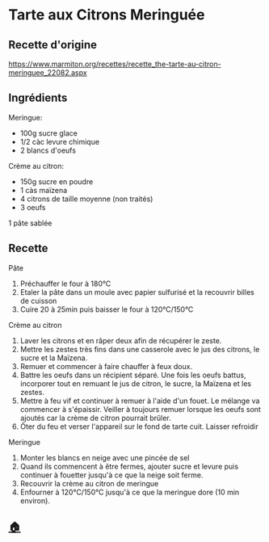 # Tarte aux Citrons Meringuée
## Recette d'origine
https://www.marmiton.org/recettes/recette_the-tarte-au-citron-meringuee_22082.aspx

## Ingrédients
Meringue:
- 100g sucre glace
- 1/2 càc levure chimique
- 2 blancs d'oeufs

Crème au citron:
- 150g sucre en poudre
- 1 càs maïzena
- 4 citrons de taille moyenne (non traités)
- 3 oeufs

1 pâte sablée

## Recette
Pâte
1. Préchauffer le four à 180°C
2. Etaler la pâte dans un moule avec papier sulfurisé et la recouvrir billes de cuisson
3. Cuire 20 à 25min puis baisser le four à 120°C/150°C

Crème au citron
1. Laver les citrons et en râper deux afin de récupérer le zeste.
2. Mettre les zestes très fins dans une casserole avec le jus des citrons, le sucre et la Maïzena.
3. Remuer et commencer à faire chauffer à feux doux.
4. Battre les oeufs dans un récipient séparé. Une fois les oeufs battus, incorporer tout en remuant le jus de citron, le sucre, la Maïzena et les zestes.
5. Mettre à feu vif et continuer à remuer à l'aide d'un fouet. Le mélange va commencer à s'épaissir. Veiller à toujours remuer lorsque les oeufs sont ajoutés car la crème de citron pourrait brûler.
6. Ôter du feu et verser l'appareil sur le fond de tarte cuit. Laisser refroidir

Meringue
1. Monter les blancs en neige avec une pincée de sel
2. Quand ils commencent à être fermes, ajouter sucre et levure puis continuer à fouetter jusqu'à ce que la neige soit ferme.
3. Recouvrir la crème au citron de meringue
4. Enfourner à 120°C/150°C jusqu'à ce que la meringue dore (10 min environ).

<!--## Recette Thermomix
1. **x sec/yy°C/vitesse z**

## Modifications
- Liste des modifications -->


## [:house:](/)

